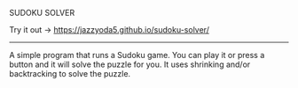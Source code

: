 
SUDOKU SOLVER 

Try it out -> https://jazzyoda5.github.io/sudoku-solver/

---

A simple program that runs a Sudoku game. You can play it or press a button and it will solve the puzzle for you. It uses shrinking and/or backtracking to solve the puzzle.

